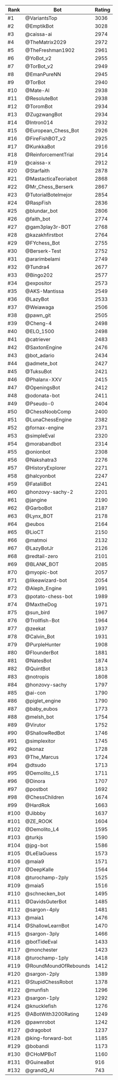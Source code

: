 Rank|Bot|Rating
---|---|---
#1|@VariantsTop|3036
#2|@EmptikBot|3028
#3|@caissa-ai|2974
#4|@TheMatrix2029|2972
#5|@TheFreshman1902|2961
#6|@YoBot_v2|2955
#7|@TorBot_v2|2949
#8|@EmanPureNN|2945
#9|@TorBot|2940
#10|@Mate-AI|2938
#11|@ResoluteBot|2938
#12|@ToromBot|2934
#13|@ZugzwangBot|2934
#14|@Intron014|2932
#15|@European_Chess_Bot|2926
#16|@FireFishBOT_v2|2925
#17|@KunkkaBot|2916
#18|@ReinforcementTrial|2914
#19|@caissa-x|2912
#20|@Starfaith|2878
#21|@MastacticaTeoriabot|2868
#22|@Mr_Chess_Berserk|2867
#23|@TutorialBotelmejor|2854
#24|@RaspFish|2836
#25|@blundar_bot|2806
#26|@faith_bot|2774
#27|@gam3play3r-BOT|2768
#28|@kazakhfirstbot|2764
#29|@FYchess_Bot|2755
#30|@Berserk-Test|2752
#31|@ararimbelami|2749
#32|@Tundra4|2677
#33|@Bingo202|2577
#34|@expositor|2573
#35|@AKS-Mantissa|2549
#36|@LazyBot|2533
#37|@Weiawaga|2506
#38|@pawn_git|2505
#39|@Cheng-4|2498
#40|@ELO_1500|2498
#41|@catriever|2483
#42|@SaxtonEngine|2476
#43|@bot_adario|2434
#44|@admete_bot|2427
#45|@TuksuBot|2421
#46|@Phalanx-XXV|2415
#47|@OpeningsBot|2412
#48|@odonata-bot|2411
#49|@Pseudo-0|2404
#50|@ChessNoobComp|2400
#51|@LunaChessEngine|2382
#52|@fornax-engine|2371
#53|@simpleEval|2320
#54|@morabandbot|2314
#55|@onionbot|2308
#56|@Nakshatra3|2276
#57|@HistoryExplorer|2271
#58|@halcyonbot|2247
#59|@FataliiBot|2241
#60|@honzovy-sachy-2|2201
#61|@jangine|2190
#62|@GarboBot|2187
#63|@Lynx_BOT|2178
#64|@eubos|2164
#65|@LioCT|2150
#66|@matmoi|2132
#67|@LazyBotJr|2126
#68|@redtail-zero|2101
#69|@BLANK_BOT|2085
#70|@myopic-bot|2057
#71|@likeawizard-bot|2054
#72|@Aleph_Engine|1991
#73|@potato-chess-bot|1989
#74|@MaxtheDog|1971
#75|@sun_bird|1967
#76|@Trollfish-Bot|1964
#77|@zeekat|1937
#78|@Calvin_Bot|1931
#79|@PurpleHunter|1908
#80|@FlounderBot|1881
#81|@NatesBot|1874
#82|@QuintBot|1813
#83|@notropis|1808
#84|@honzovy-sachy|1797
#85|@ai-con|1790
#86|@piglet_engine|1790
#87|@baby_eubos|1773
#88|@melsh_bot|1754
#89|@Virutor|1752
#90|@ShallowRedBot|1746
#91|@simplexitor|1745
#92|@konaz|1728
#93|@The_Marcus|1724
#94|@dtsudo|1713
#95|@Demolito_L5|1711
#96|@Dinora|1707
#97|@postbot|1692
#98|@ChessChildren|1674
#99|@HardRok|1663
#100|@Jibbby|1637
#101|@ZE_ROOK|1604
#102|@Demolito_L4|1595
#103|@turkjs|1590
#104|@jpg-bot|1586
#105|@LeElaGuess|1573
#106|@maia9|1571
#107|@DeepKalle|1564
#108|@turochamp-2ply|1525
#109|@maia5|1516
#110|@schnecken_bot|1495
#111|@DavidsGuterBot|1485
#112|@sargon-4ply|1481
#113|@maia1|1476
#114|@ShallowLearnBot|1470
#115|@sargon-3ply|1466
#116|@botTideEval|1433
#117|@monchester|1423
#118|@turochamp-1ply|1418
#119|@RoundMoundOfRebounds|1412
#120|@sargon-2ply|1389
#121|@StupidChessRobot|1378
#122|@munfish|1296
#123|@sargon-1ply|1292
#124|@knucklefish|1276
#125|@ABotWith3200Rating|1249
#126|@pawnrobot|1242
#127|@dragobot|1237
#128|@king-forward-bot|1185
#129|@bobandi|1173
#130|@CHoMPBoT|1160
#131|@GuineaBot|916
#132|@grandQ_AI|743
